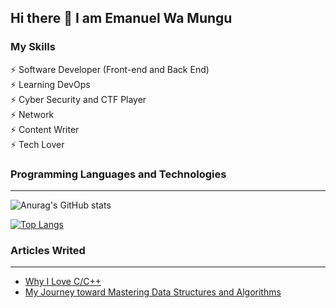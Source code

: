 ## Hi there 👋  I am Emanuel Wa Mungu

### My Skills 
<div>
⚡ Software Developer (Front-end and Back End)

</div>
⚡ Learning DevOps

<div>
⚡ Cyber Security and CTF Player

</div>

<div>
⚡ Network 

</div>
<div>
⚡ Content Writer 

</div>
<div>
⚡ Tech Lover

</div>

### Programming Languages and Technologies

<div>

<hr>

![Anurag's GitHub stats](https://github-readme-stats.vercel.app/api?username=EmanuelWaMungu&show_icons=true&theme=radical)


</div>

[![Top Langs](https://github-readme-stats.vercel.app/api/top-langs/?username=EmanuelWaMungu&layout=compact)](https://github.com/anuraghazra/github-readme-stats)

### Articles Writed 
<hr>
<ul>
  <li> <a href="https://medium.com/@emanuelmungu255/why-i-love-c-c-e0281fd3bf2e"> Why I Love C/C++</a> </li>
  <li> <a href="https://medium.com/@emanuelmungu255/my-journey-toward-mastering-data-structures-and-algorithms-aed1233e9ccf">My Journey toward Mastering Data Structures and Algorithms </a> </li>

</ul>

